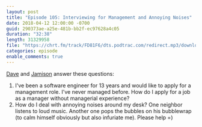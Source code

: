 ```yaml
---
layout: post
title: "Episode 105: Interviewing for Management and Annoying Noises"
date: 2018-04-12 12:00:00 -0700
guid: 290373ae-a25e-481b-bb2f-ec97628a4c05
duration: "32:38"
length: 31329958
file: "https://chrt.fm/track/FD81F6/dts.podtrac.com/redirect.mp3/download.softskills.audio/sse-105.mp3"
categories: episode
enable_comments: true
---
```


[Dave](https://twitter.com/djsmith42) and [Jamison](https://twitter.com/jamison_dance) answer these questions:

1. I've been a software engineer for 13 years and would like to apply for a management role. I've never managed before. How do I apply for a job as a manager without managerial experience?
2. How do I deal with annoying noises around my desk? One neighbor listens to loud music. Another one pops the bubbles on his bubblewrap (to calm himself obviously but also infuriate me). Please help =)
